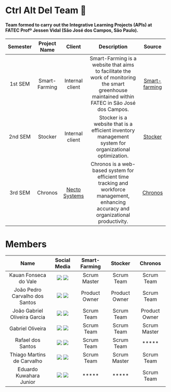 # Ctrl Alt Del Team 👥 
#### Team formed to carry out the Integrative Learning Projects (APIs) at FATEC Profº Jessen Vidal (São José dos Campos, São Paulo).

|    Semester    |    Project Name      |                           Client                         |                           Description                         |  Source  |
| :----------: | :-----------: | :----------------------------------------------------------: | :----------------------------------------------------------: | :------------------:|
|  1st SEM | Smart-Farming | Internal client | Smart-Farming is a website that aims to facilitate the work of monitoring the smart greenhouse maintained within FATEC in São José dos Campos. | [Smart-farming](https://github.com/CtrI-Alt-Del/smart-farming)
|  2nd SEM | Stocker | Internal client | Stocker is a website that is a efficient inventory management system for organizational optimization.  | [Stocker](https://github.com/CtrI-Alt-Del/stocker)
|  3rd SEM | Chronos |  [Necto Systems](https://pitsjc.org.br/empresas/necto-systems/) | Chronos is a  web-based system for efficient time tracking and workforce management, enhancing accuracy and organizational productivity.  | [Chronos](https://github.com/CtrI-Alt-Del/chronos)

# Members

|          Name          |                          Social Media                          |    Smart-Farming    |     Stocker      |     Chronos      |
|:----------------------:|:-------------------------------------------------------------:|:-------------------:|:---------------:|:---------------:|
| Kauan Fonseca do Vale  | [<img src="https://img.shields.io/badge/GitHub-100000?style=for-the-badge&logo=github&logoColor=white">](https://github.com/kaufon) [<img src="https://img.shields.io/badge/LinkedIn-0077B5?style=for-the-badge&logo=linkedin&logoColor=white">](https://www.linkedin.com/in/kauan-fonseca-b62188300/) | Scrum Master | Scrum Team | Scrum Team |
| João Pedro Carvalho dos Santos | [<img src="https://img.shields.io/badge/GitHub-100000?style=for-the-badge&logo=github&logoColor=white">](https://github.com/JohnPetros) [<img src="https://img.shields.io/badge/LinkedIn-0077B5?style=for-the-badge&logo=linkedin&logoColor=white">](https://www.linkedin.com/in/jo%C3%A3o-pedro-carvalho-dos-santos-42a0ab222/) | Product Owner | Product Owner | Scrum Team |
| João Gabriel Oliveira Garcia | [<img src="https://img.shields.io/badge/GitHub-100000?style=for-the-badge&logo=github&logoColor=white">](https://github.com/JoaoGabrielGarcia) [<img src="https://img.shields.io/badge/LinkedIn-0077B5?style=for-the-badge&logo=linkedin&logoColor=white">](https://www.linkedin.com/in/jo%C3%A3o-gabriel-oliveira-garcia-b2563a22a/) | Scrum Team | Scrum Team | Product Owner |
| Gabriel Oliveira | [<img src="https://img.shields.io/badge/GitHub-100000?style=for-the-badge&logo=github&logoColor=white">](https://github.com/Tico1606) [<img src="https://img.shields.io/badge/LinkedIn-0077B5?style=for-the-badge&logo=linkedin&logoColor=white">](https://www.linkedin.com/in/gabriel-oliveira-884ba5282/) | Scrum Team | Scrum Team | Scrum Master |
| Rafael dos Santos | [<img src="https://img.shields.io/badge/GitHub-100000?style=for-the-badge&logo=github&logoColor=white">](https://github.com/FaelSantoss) [<img src="https://img.shields.io/badge/LinkedIn-0077B5?style=for-the-badge&logo=linkedin&logoColor=white">](https://www.linkedin.com/in/rafael-santos-6243b1255/) | Scrum Team | Scrum Team | ***** |
| Thiago Martins de Carvalho | [<img src="https://img.shields.io/badge/GitHub-100000?style=for-the-badge&logo=github&logoColor=white">](https://github.com/0thigs) [<img src="https://img.shields.io/badge/LinkedIn-0077B5?style=for-the-badge&logo=linkedin&logoColor=white">](https://www.linkedin.com/in/desenvolvedor-frontend/) | Scrum Team | Scrum Master | Scrum Team |
| Eduardo Kuwahara Junior | [<img src="https://img.shields.io/badge/GitHub-100000?style=for-the-badge&logo=github&logoColor=white">](https://github.com/EduardoKuwahara) [<img src="https://img.shields.io/badge/LinkedIn-0077B5?style=for-the-badge&logo=linkedin&logoColor=white">](https://www.linkedin.com/in/eduardo-kuwahara-junior-3b2267303/) | ***** | ***** | Scrum Team |

